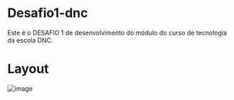 # Desafio1-dnc
Este é o DESAFIO 1 de desenvolvimento do módulo do curso de tecnologia da escola DNC.
# Layout
![image](https://github.com/EmanoelAngelo/projeto1-dnc/assets/155268752/33e957db-cf21-4591-b0fc-31a1c3827527)

